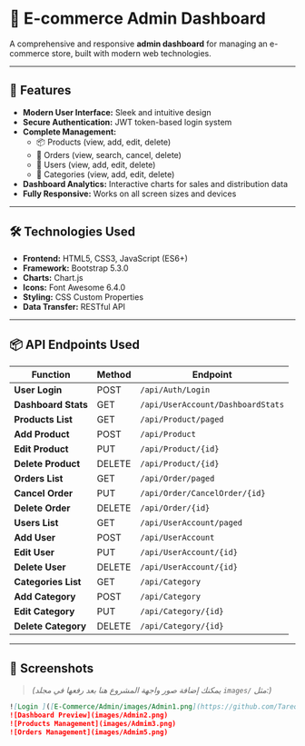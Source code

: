 # 🛒 E-commerce Admin Dashboard

A comprehensive and responsive **admin dashboard** for managing an e-commerce store, built with modern web technologies.

---

## 🌟 Features

- **Modern User Interface:** Sleek and intuitive design  
- **Secure Authentication:** JWT token-based login system  
- **Complete Management:**  
  - 📦 Products (view, add, edit, delete)  
  - 🛒 Orders (view, search, cancel, delete)  
  - 👥 Users (view, add, edit, delete)  
  - 📂 Categories (view, add, edit, delete)  
- **Dashboard Analytics:** Interactive charts for sales and distribution data  
- **Fully Responsive:** Works on all screen sizes and devices  

---

## 🛠 Technologies Used

- **Frontend:** HTML5, CSS3, JavaScript (ES6+)  
- **Framework:** Bootstrap 5.3.0  
- **Charts:** Chart.js  
- **Icons:** Font Awesome 6.4.0  
- **Styling:** CSS Custom Properties  
- **Data Transfer:** RESTful API  

---

## 📦 API Endpoints Used

| Function          | Method | Endpoint                                |
|-------------------|--------|-----------------------------------------|
| **User Login**    | POST   | `/api/Auth/Login`                       |
| **Dashboard Stats** | GET   | `/api/UserAccount/DashboardStats`       |
| **Products List** | GET    | `/api/Product/paged`                    |
| **Add Product**   | POST   | `/api/Product`                          |
| **Edit Product**  | PUT    | `/api/Product/{id}`                     |
| **Delete Product**| DELETE | `/api/Product/{id}`                     |
| **Orders List**   | GET    | `/api/Order/paged`                      |
| **Cancel Order**  | PUT    | `/api/Order/CancelOrder/{id}`           |
| **Delete Order**  | DELETE | `/api/Order/{id}`                       |
| **Users List**    | GET    | `/api/UserAccount/paged`                |
| **Add User**      | POST   | `/api/UserAccount`                      |
| **Edit User**     | PUT    | `/api/UserAccount/{id}`                 |
| **Delete User**   | DELETE | `/api/UserAccount/{id}`                 |
| **Categories List** | GET  | `/api/Category`                         |
| **Add Category**  | POST   | `/api/Category`                         |
| **Edit Category** | PUT    | `/api/Category/{id}`                    |
| **Delete Category**| DELETE| `/api/Category/{id}`                    |

---

## 📸 Screenshots

> *(يمكنك إضافة صور واجهة المشروع هنا بعد رفعها في مجلد `images/` مثل:)*

```markdown
![Login ]([E-Commerce/Admin/images/Admin1.png](https://github.com/Tareqalnaqeeb2024/FrontEnd-E-Commerce/blob/main/E-Commerce/Admin/images/Admin1.png))
![Dashboard Preview](images/Admin2.png)
![Products Management](images/Admim3.png)
![Orders Management](images/Admim5.png)

